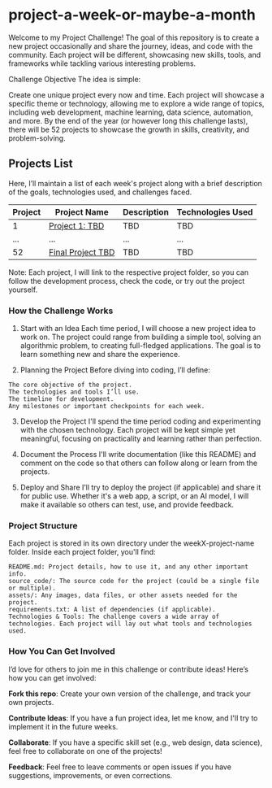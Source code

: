 # project-a-week-or-maybe-a-month
Welcome to my Project Challenge! The goal of this repository is to create a new project occasionally and share the journey, ideas, and code with the community. Each project will be different, showcasing new skills, tools, and frameworks while tackling various interesting problems.

Challenge Objective
The idea is simple:

Create one unique project every now and time.
Each project will showcase a specific theme or technology, allowing me to explore a wide range of topics, including web development, machine learning, data science, automation, and more.
By the end of the year (or however long this challenge lasts), there will be 52 projects to showcase the growth in skills, creativity, and problem-solving.
## Projects List
Here, I’ll maintain a list of each week's project along with a brief description of the goals, technologies used, and challenges faced.

| Project | Project Name       | Description                                                     | Technologies Used   |
|------|--------------------|-----------------------------------------------------------------|---------------------|
| 1    | [Project 1: TBD](./week1-project-name) | TBD | TBD |
| ...  | ...                | ...                                                             | ...                 |
| 52   | [Final Project TBD](./week52-project-name) | TBD | TBD |

Note: Each project, I will link to the respective project folder, so you can follow the development process, check the code, or try out the project yourself.

### How the Challenge Works
1. Start with an Idea
Each time period, I will choose a new project idea to work on. The project could range from building a simple tool, solving an algorithmic problem, to creating full-fledged applications. The goal is to learn something new and share the experience.

2. Planning the Project
Before diving into coding, I’ll define:
~~~
The core objective of the project.
The technologies and tools I’ll use.
The timeline for development.
Any milestones or important checkpoints for each week.
~~~
3. Develop the Project
I'll spend the time period coding and experimenting with the chosen technology. Each project will be kept simple yet meaningful, focusing on practicality and learning rather than perfection.

4. Document the Process
I'll write documentation (like this README) and comment on the code so that others can follow along or learn from the projects.

5. Deploy and Share
I’ll try to deploy the project (if applicable) and share it for public use. Whether it's a web app, a script, or an AI model, I will make it available so others can test, use, and provide feedback.

### Project Structure
Each project is stored in its own directory under the weekX-project-name folder. Inside each project folder, you'll find:
~~~
README.md: Project details, how to use it, and any other important info.
source_code/: The source code for the project (could be a single file or multiple).
assets/: Any images, data files, or other assets needed for the project.
requirements.txt: A list of dependencies (if applicable).
Technologies & Tools: The challenge covers a wide array of technologies. Each project will lay out what tools and technologies used. 
~~~
### How You Can Get Involved
I’d love for others to join me in this challenge or contribute ideas! Here’s how you can get involved:

**Fork this repo**: Create your own version of the challenge, and track your own projects.

**Contribute Ideas**: If you have a fun project idea, let me know, and I'll try to implement it in the future weeks.

**Collaborate**: If you have a specific skill set (e.g., web design, data science), feel free to collaborate on one of the projects!

**Feedback**: Feel free to leave comments or open issues if you have suggestions, improvements, or even corrections.
